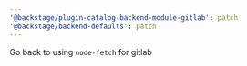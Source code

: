 ```yaml
---
'@backstage/plugin-catalog-backend-module-gitlab': patch
'@backstage/backend-defaults': patch
---
```


Go back to using `node-fetch` for gitlab
